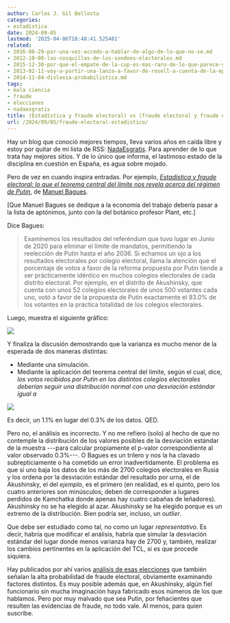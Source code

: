 ```yaml
---
author: Carlos J. Gil Bellosta
categories:
- estadística
date: 2024-09-05
lastmod: '2025-04-06T18:48:41.525481'
related:
- 2016-06-29-por-una-vez-accedo-a-hablar-de-algo-de-lo-que-no-se.md
- 2012-10-08-las-cosquillas-de-los-sondeos-electorales.md
- 2015-12-30-por-que-el-empate-de-la-cup-es-mas-raro-de-lo-que-parece-y-de-lo-que-yo-mismo-digo.md
- 2013-02-11-voy-a-partir-una-lanza-a-favor-de-rosell-a-cuenta-de-la-epa.md
- 2014-11-04-dislexia-probabilistica.md
tags:
- mala ciencia
- fraude
- elecciones
- nadaesgratis
title: (Estadística y fraude electoral) vs (fraude electoral y fraude estadístico)
url: /2024/09/05/fraude-electoral-estadistico/
---
```


Hay un blog que conoció mejores tiempos, lleva varios años en caída libre y estoy por quitar de mi lista de RSS: [NadaEsgratis](https://nadaesgratis.es/). Para aprender de lo que trata hay mejores sitios. Y de lo único que informa, el lastimoso estado de la disciplina en cuestión en España, es agua sobre mojado.

Pero de vez en cuando inspira entradas. Por ejemplo,
[_Estadística y fraude electoral: lo que el teorema central del límite nos revela acerca del régimen de Putin_](https://nadaesgratis.es/bagues/estadistica-y-fraude-electoral-lo-que-el-teorema-central-del-limite-nos-revela-acerca-del-regimen-de-putin),
de [Manuel Bagues](https://www.manuelbagues.com/).

[Que Manuel Bagues se dedique a la economía del trabajo debería pasar a la lista de aptónimos, junto con la del botánico profesor Plant, etc.]

Dice Bagues:

> Examinemos los resultados del referéndum que tuvo lugar en Junio de 2020 para eliminar el límite de mandatos, permitiendo la reelección de Putin hasta el año 2036. Si echamos un ojo a los resultados electorales por colegio electoral, llama la atención que el porcentaje de votos a favor de la reforma propuesta por Putin tiende a ser prácticamente idéntico en muchos colegios electorales de cada distrito electoral. Por ejemplo, en el distrito de Akushinsky, que cuenta con unos 52 colegios electorales de unos 500 votantes cada uno, votó a favor de la propuesta de Putin exactamente el 93.0% de los votantes en la práctica totalidad de los colegios electorales.

Luego, muestra el siguiente gráfico:

![](/wp-uploads/2024/fraude-electoral-rusia-00.png#center)

Y finaliza la discusión demostrando que la varianza es mucho menor de la esperada de dos maneras distintas:
- Mediante una simulación.
- Mediante la aplicación del teorema central del límite, según el cual, dice, _los votos recibidos por Putin en los distintos colegios electorales deberían seguir una distribución normal con una desviación estándar igual a_

![](/wp-uploads/2024/fraude-electoral-rusia-01.png#center)

Es decir, un 1.1% en lugar del 0.3% de los datos. QED.

Pero no, el análisis es incorrecto. Y no me refiero (solo) al hecho de que no contemple la distribución de los valores posibles de la desviación estándar de la muestra ---para calcular propiamente el p-valor correspondiente al valor observado 0.3%---. O Bagues es un trilero y nos la ha clavado subrepticiamente o ha cometido un error inadvertidamente. El problema es que si uno baja los datos de los más de 2700 colegios electorales en Rusia y los ordena por la desviación estándar del resultado por urna, el de Akushinsky, el del _ejemplo_, es el primero (en realidad, es el quinto, pero los cuatro anteriores son minúsculos; deben de corresponder a lugares perdidos de Kamchatka donde apenas hay cuatro cabañas de leñadores). Akushinsky no se ha elegido al azar. Akushinsky se ha elegido porque es un extremo de la distribución. Bien podría ser, incluso, un _outlier_.

Que debe ser estudiado como tal, no como un lugar _representativo_. Es decir, habría que modificar el análisis, habría que simular la desviación estándar del lugar donde menos varianza hay de 2700 y, también, realizar los cambios pertinentes en la aplicación del TCL, si es que procede siquiera.

Hay publicados por ahí varios [análisis de esas elecciones](https://github.com/dkobak/elections) que también señalan la alta probabilidad de fraude electoral, obviamente examinando factores distintos. Es muy posible además que, en Akushinsky, algún fiel funcionario sin mucha imaginación haya fabricado esos números de los que hablamos. Pero por muy malvado que sea Putin, por fehacientes que resulten las evidencias de fraude, no todo vale. Al menos, para quien suscribe.